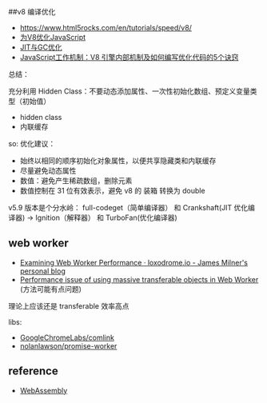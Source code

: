 
##v8 编译优化

- https://www.html5rocks.com/en/tutorials/speed/v8/
- [为V8优化JavaScript](http://www.jianshu.com/p/bbdaf86fcd57#)
- [JIT与GC优化](https://www.kancloud.cn/kancloud/web_performance_optimization/80993)
- [JavaScript工作机制：V8 引擎内部机制及如何编写优化代码的5个诀窍](http://www.zcfy.cc/article/how-javascript-works-inside-the-v8-engine-5-tips-on-how-to-write-optimized-code-4033.html?hmsr=toutiao.io&utm_medium=toutiao.io&utm_source=toutiao.io)


总结：


充分利用 Hidden Class：不要动态添加属性、一次性初始化数组、预定义变量类型（初始值）

- hidden class
- 内联缓存

so: 优化建议：

- 始终以相同的顺序初始化对象属性，以便共享隐藏类和内联缓存
- 尽量避免动态属性
- 数值：避免产生稀疏数组，删除元素
- 数值控制在 31 位有效表示，避免 v8 的 装箱 转换为 double


v5.9 版本是个分水岭： full-codeget（简单编译器） 和 Crankshaft(JIT 优化编译器)  -> Ignition（解释器） 和 TurboFan(优化编译器)


## web worker

- [Examining Web Worker Performance &middot; loxodrome.io - James Milner&#39;s personal blog](https://www.loxodrome.io/post/web-worker-performance/)
- [Performance issue of using massive transferable objects in Web Worker](https://joji.me/en-us/blog/performance-issue-of-using-massive-transferable-objects-in-web-worker/) (方法可能有点问题)

理论上应该还是 transferable 效率高点


libs:
- [GoogleChromeLabs/comlink](https://github.com/GoogleChromeLabs/comlink)
- [nolanlawson/promise-worker](https://github.com/nolanlawson/promise-worker)

## reference
- [WebAssembly](https://www.zhihu.com/question/31415286/answer/58022648)